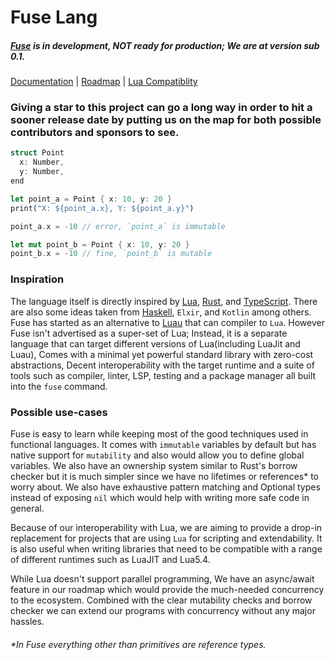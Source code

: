 # Fuse Lang

##### [Fuse](https://fuse-lang.github.io/) is in development, __NOT__ ready for production; We are at version sub 0.1.

[Documentation](https://fuse-lang.github.io/docs/home/) | [Roadmap](https://fuse-lang.github.io/docs/roadmap/) | [Lua Compatiblity](https://fuse-lang.github.io/docs/compatblity/)

### Giving a star to this project can go a long way in order to hit a sooner release date by putting us on the map for both possible contributors and sponsors to see.

```rust
struct Point
  x: Number,
  y: Number,
end

let point_a = Point { x: 10, y: 20 }
print("X: ${point_a.x}, Y: ${point_a.y}")

point_a.x = -10 // error, `point_a` is immutable

let mut point_b = Point { x: 10, y: 20 }
point_b.x = -10 // fine, `point_b` is mutable
```

### Inspiration

The language itself is directly inspired by [Lua](https://lua.org/), [Rust](https://www.rust-lang.org/), and [TypeScript](https://www.typescriptlang.org/). There are also some ideas taken from [Haskell](https://haskell.org), `Elxir`, and `Kotlin` among others.
Fuse has started as an alternative to [Luau](https://luau-lang.org/) that can compiler to `Lua`. However Fuse isn't advertised as a super-set of Lua; Instead, it is a separate language that can target different versions of Lua(including LuaJit and Luau), Comes with a minimal yet powerful standard library with zero-cost abstractions, Decent interoperability with the target runtime and a suite of tools such as compiler, linter, LSP, testing and a package manager all built into the `fuse` command.

### Possible use-cases

Fuse is easy to learn while keeping most of the good techniques used in functional languages. It comes with `immutable` variables by default but has native support for `mutability` and also would allow you to define global variables. We also have an ownership system similar to Rust's borrow checker but it is much simpler since we have no lifetimes or references* to worry about.
We also have exhaustive pattern matching and Optional types instead of exposing `nil` which would help with writing more safe code in general.

Because of our interoperability with Lua, we are aiming to provide a drop-in replacement for projects that are using `Lua` for scripting and extendability. It is also useful when writing libraries that need to be compatible with a range of different runtimes such as LuaJIT and Lua5.4.

While Lua doesn't support parallel programming, We have an async/await feature in our roadmap which would provide the much-needed concurrency to the ecosystem. Combined with the clear mutability checks and borrow checker we can extend our programs with concurrency without any major hassles.

###### *In Fuse everything other than primitives are reference types.

